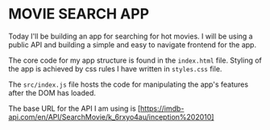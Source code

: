 # MOVIE SEARCH APP

Today I'll be building an app for searching for hot movies. I will be using a public API and building a simple and easy to navigate frontend for the app.

The core code for my app structure is found in the `index.html` file. Styling of the app is achieved by css rules I have written in `styles.css` file.

The `src/index.js` file hosts the code for manipulating the app's features after the DOM has loaded. 

The base URL for the API I am using is [https://imdb-api.com/en/API/SearchMovie/k_6rxyo4au/inception%202010]
